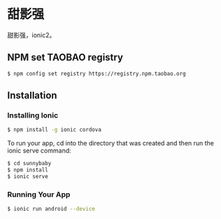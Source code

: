 # 甜影强

 甜影强，ionic2。

## NPM set TAOBAO registry
```bash
$ npm config set registry https://registry.npm.taobao.org
```

## Installation

### Installing Ionic

```bash
$ npm install -g ionic cordova
```

To run your app, cd into the directory that was created and then run the ionic serve command:

```bash
$ cd sunnybaby
$ npm install
$ ionic serve
```

### Running Your App

```bash
$ ionic run android --device
```


